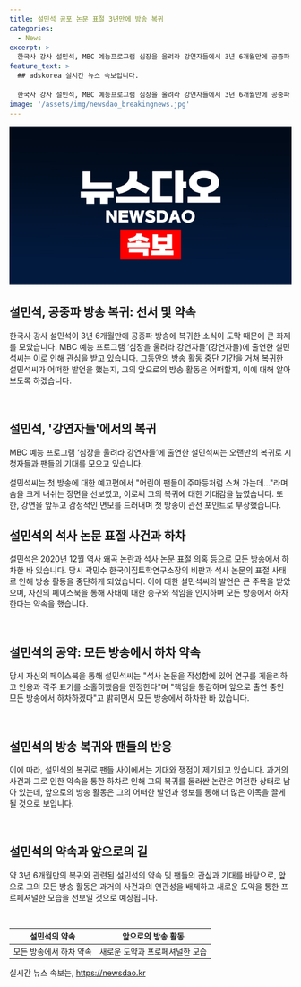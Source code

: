 ```yaml
---
title: 설민석 공포 논문 표절 3년만에 방송 복귀
categories:
  - News
excerpt: >
  한국사 강사 설민석, MBC 예능프로그램 심장을 울려라 강연자들에서 3년 6개월만에 공중파 방송에 복귀. 공중파 방송에서 현지인 요인을 바탕으로 각 분야의 일인자 7명이 함께 강연하는 이벤트에 등장, 첫 방송에서 긴장한 모습을 보였으나, 예고편에서는 숨을 크게 내쉬는 모습이 공개됐고, 전체 강연은 19일 전파될 예정. 2020년 논문 표절 논란 이후 하차하며 사과한 설민석, 이제는 복귀의 조건으로 전체 강연을 예정 중.
feature_text: >
  ## adskorea 실시간 뉴스 속보입니다.

  한국사 강사 설민석, MBC 예능프로그램 심장을 울려라 강연자들에서 3년 6개월만에 공중파 방송에 복귀. 공중파 방송에서 현지인 요인을 바탕으로 각 분야의 일인자 7명이 함께 강연하는 이벤트에 등장, 첫 방송에서 긴장한 모습을 보였으나, 예고편에서는 숨을 크게 내쉬는 모습이 공개됐고, 전체 강연은 19일 전파될 예정. 2020년 논문 표절 논란 이후 하차하며 사과한 설민석, 이제는 복귀의 조건으로 전체 강연을 예정 중.
image: '/assets/img/newsdao_breakingnews.jpg'
---
```


<p><img src="/assets/img/newsdao_breakingnews.jpg" alt="adskorea 속보" /></p>

<h2>설민석, 공중파 방송 복귀: 선서 및 약속</h2>

<p>한국사 강사 설민석이 3년 6개월만에 공중파 방송에 복귀한 소식이 도막 때문에 큰 화제를 모았습니다. MBC 예능 프로그램 ‘심장을 울려라 강연자들’(강연자들)에 출연한 설민석씨는 이로 인해 관심을 받고 있습니다. 그동안의 방송 활동 중단 기간을 거쳐 복귀한 설민석씨가 어떠한 발언을 했는지, 그의 앞으로의 방송 활동은 어떠할지, 이에 대해 알아보도록 하겠습니다.</p>

<p data-ke-size="size16">&nbsp;</p>

<h2 data-ke-size="size26">설민석, '강연자들'에서의 복귀</h2>

<p data-ke-size="size16">MBC 예능 프로그램 ‘심장을 울려라 강연자들’에 출연한 설민석씨는 오랜만의 복귀로 시청자들과 팬들의 기대를 모으고 있습니다.</p>

<p data-ke-size="size16">설민석씨는 첫 방송에 대한 예고편에서 "어린이 팬들이 주마등처럼 스쳐 가는데..."라며 숨을 크게 내쉬는 장면을 선보였고, 이로써 그의 복귀에 대한 기대감을 높였습니다. 또한, 강연을 앞두고 감정적인 면모를 드러내며 첫 방송이 관전 포인트로 부상했습니다.</p>

<h2 data-ke-size="size26">설민석의 석사 논문 표절 사건과 하차</h2>

<p data-ke-size="size16">설민석은 2020년 12월 역사 왜곡 논란과 석사 논문 표절 의혹 등으로 모든 방송에서 하차한 바 있습니다. 당시 곽민수 한국이집트학연구소장의 비판과 석사 논문의 표절 사태로 인해 방송 활동을 중단하게 되었습니다. 이에 대한 설민석씨의 발언은 큰 주목을 받았으며, 자신의 페이스북을 통해 사태에 대한 송구와 책임을 인지하며 모든 방송에서 하차한다는 약속을 했습니다.</p>

<p data-ke-size="size16">&nbsp;</p>

<h2 data-ke-size="size26">설민석의 공약: 모든 방송에서 하차 약속</h2>

<p data-ke-size="size16">당시 자신의 페이스북을 통해 설민석씨는 "석사 논문을 작성함에 있어 연구를 게을리하고 인용과 각주 표기를 소홀히했음을 인정한다"며 "책임을 통감하며 앞으로 출연 중인 모든 방송에서 하차하겠다"고 밝히면서 모든 방송에서 하차한 바 있습니다.</p>

<p data-ke-size="size16">&nbsp;</p>

<h2 data-ke-size="size26">설민석의 방송 복귀와 팬들의 반응</h2>

<p data-ke-size="size16">이에 따라, 설민석의 복귀로 팬들 사이에서는 기대와 쟁점이 제기되고 있습니다. 과거의 사건과 그로 인한 약속을 통한 하차로 인해 그의 복귀를 둘러싼 논란은 여전한 상태로 남아 있는데, 앞으로의 방송 활동은 그의 어떠한 발언과 행보를 통해 더 많은 이목을 끌게 될 것으로 보입니다.</p>

<p data-ke-size="size16">&nbsp;</p>

<h2 data-ke-size="size26">설민석의 약속과 앞으로의 길</h2>

<p data-ke-size="size16">약 3년 6개월만의 복귀와 관련된 설민석의 약속 및 팬들의 관심과 기대를 바탕으로, 앞으로 그의 모든 방송 활동은 과거의 사건과의 연관성을 배제하고 새로운 도약을 통한 프로페셔널한 모습을 선보일 것으로 예상됩니다.</p>

<p data-ke-size="size16">&nbsp;</p>

<table>
    <thead>
        <tr>
            <th style="text-align: center;">설민석의 약속</th>
            <th style="text-align: center;">앞으로의 방송 활동</th>
        </tr>
    </thead>
    <tbody>
        <tr>
            <td style="text-align: center;">모든 방송에서 하차 약속</td>
            <td style="text-align: center;">새로운 도약과 프로페셔널한 모습</td>
        </tr>
    </tbody>
</table>
실시간 뉴스 속보는, <a href="https://newsdao.kr" rel="dofollow">https://newsdao.kr</a>



